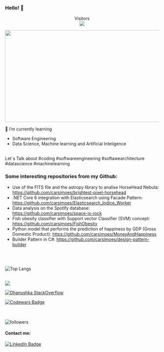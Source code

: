 
### Hello! 👋



<p align="center"> 
  Visitors<br>
  <img src="https://profile-counter.glitch.me/carsimoes/count.svg" />
</p>

<div align="center">
  <img src="https://media.giphy.com/media/dWesBcTLavkZuG35MI/giphy.gif" width="600" height="300"/>
</div>

<!--
**carsimoes/carsimoes** is a ✨ _special_ ✨ repository because its `README.md` (this file) appears on your GitHub profile.

Here are some ideas to get you started:

- 🔭 I’m currently working on ...
- 🌱 I’m currently learning ...
- 👯 I’m looking to collaborate on ...
- 🤔 I’m looking for help with ...
- 💬 Ask me about ...
- 📫 How to reach me: ...
- 😄 Pronouns: ...
- ⚡ Fun fact: ...
-->

🌱 I’m currently learning

<!--
![image](https://user-images.githubusercontent.com/4956055/175610964-bdcbd548-e26c-4ac5-8694-c2653070dbd2.png)
-->

   - Software Engineering
   - Data Science, Machine learning and Artificial Inteligence 
     
 <br> 
Let`s Talk about #coding #softwareengineering #softawearchitecture #datascience #machinelearning

 <br> 

### Some interesting repositories from my Github:
  - Use of the FITS file and the astropy library to analise HorseHead Nebula: https://github.com/carsimoes/brightest-pixel-horsehead
  - .NET Core 6 integration with Elasticsearch using Facade Pattern: https://github.com/carsimoes/Elasticsearch_Indice_Worker
  - Data analysis on the Spotify database: https://github.com/carsimoes/space-is-rock
  - Fish obesity classifier with Support vector Classifier (SVM) concept: https://github.com/carsimoes/FishObesity
  - Python model that performs the prediction of happiness by GDP (Gross Domestic Product): https://github.com/carsimoes/MoneyAndHappiness
  - Builder Pattern in C#: https://github.com/carsimoes/design-pattern-builder

 <br> <br>

<!--   GitHub stats graph 
### 📈 GitHub Activity Graph:
![GitHub activity graph](https://activity-graph.herokuapp.com/graph?username=carsimoes&hide_border=true&theme=redical)
-->
![Top Langs](https://github-readme-stats.vercel.app/api/top-langs/?username=carsimoes&layout=compact)

</br>

<img src="https://github-profile-trophy.vercel.app/?username=carsimoes&theme=juicyfresh&no-bg=true" />


[![Dhanushka StackOverflow](https://github-readme-stackoverflow.vercel.app/?userID=6297528)](https://stackoverflow.com/users/6297528/carlos)

[![Codewars Badge](https://www.codewars.com/users/carsimoes/badges/large)](https://www.codewars.com/users/carsimoes)

<div align="center">
  <a href="https://github.com/carsimoes">
  <!--
  <img height="180em" src="https://github-readme-stats.vercel.app/api?username=carsimoes&show_icons=true&theme=gruvbox&include_all_commits=true&count_private=true"/>
  <img height="180em" src="https://github-readme-stats.vercel.app/api/top-langs/?username=carsimoes&layout=compact&langs_count=7&theme=gruvbox"/>
  -->
  </a>
 <br>
 </div>
</br>
 <img alt="followers" title="Follow me on Github" src="https://img.shields.io/github/followers/carsimoes?color=236ad3&style=for-the-badge&logo=github&label=Follow"/>
</br>

 #### Contact me:

 [![LinkedIn Badge](https://img.shields.io/badge/LinkedIn-Profile-informational?style=flat&logo=linkedin&logoColor=white&color=0D76A8)](https://www.linkedin.com/in/carlosrenatosimoes)

